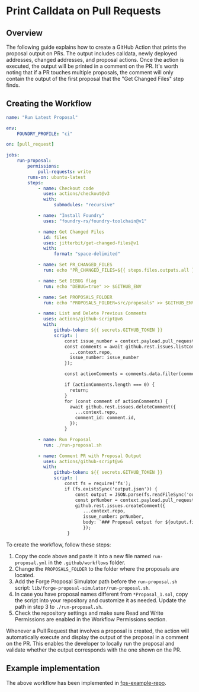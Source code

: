 # Print Calldata on Pull Requests

## Overview

The following guide explains how to create a GitHub Action that prints the proposal output on PRs. The output includes calldata, newly deployed addresses, changed addresses, and proposal actions. Once the action is executed, the output will be printed in a comment on the PR. It's worth noting that if a PR touches multiple proposals, the comment will only contain the output of the first proposal that the "Get Changed Files" step finds.

## Creating the Workflow

```yaml
name: "Run Latest Proposal"

env:
    FOUNDRY_PROFILE: "ci"

on: [pull_request]

jobs:
    run-proposal:
        permissions:
            pull-requests: write
        runs-on: ubuntu-latest
        steps:
            - name: Checkout code
              uses: actions/checkout@v3
              with:
                  submodules: "recursive"

            - name: "Install Foundry"
              uses: "foundry-rs/foundry-toolchain@v1"

            - name: Get Changed Files
              id: files
              uses: jitterbit/get-changed-files@v1
              with:
                  format: "space-delimited"

            - name: Set PR_CHANGED_FILES
              run: echo "PR_CHANGED_FILES=${{ steps.files.outputs.all }}" >> $GITHUB_ENV

            - name: Set DEBUG flag
              run: echo "DEBUG=true" >> $GITHUB_ENV

            - name: Set PROPOSALS_FOLDER
              run: echo "PROPOSALS_FOLDER=src/proposals" >> $GITHUB_ENV

            - name: List and Delete Previous Comments
              uses: actions/github-script@v6
              with:
                  github-token: ${{ secrets.GITHUB_TOKEN }}
                  script: |
                      const issue_number = context.payload.pull_request.number;
                      const comments = await github.rest.issues.listComments({
                        ...context.repo,
                        issue_number: issue_number
                      });

                      const actionComments = comments.data.filter(comment => comment.user.login === 'github-actions[bot]');

                      if (actionComments.length === 0) {
                        return;
                      }
                      for (const comment of actionComments) {
                        await github.rest.issues.deleteComment({
                          ...context.repo,
                          comment_id: comment.id,
                        });
                      }

            - name: Run Proposal
              run: ./run-proposal.sh

            - name: Comment PR with Proposal Output
              uses: actions/github-script@v6
              with:
                  github-token: ${{ secrets.GITHUB_TOKEN }}
                  script: |
                      const fs = require('fs');
                      if (fs.existsSync('output.json')) {
                          const output = JSON.parse(fs.readFileSync('output.json', 'utf8'));
                          const prNumber = context.payload.pull_request.number;
                          github.rest.issues.createComment({
                             ...context.repo,
                             issue_number: prNumber,
                             body: `### Proposal output for ${output.file}:\n\`\`\`\n${output.output}\n\`\`\``
                             });
                       }
```

To create the workflow, follow these steps:

1. Copy the code above and paste it into a new file named `run-proposal.yml` in the `.github/workflows` folder.
2. Change the `PROPOSALS_FOLDER` to the folder where the proposals are located.
3. Add the Forge Proposal Simulator path before the `run-proposal.sh` script: `lib/forge-proposal-simulator/run-proposal.sh`.
4. In case you have proposal names different from `*Proposal_1.sol`, copy the script into your repository and customize it as needed. Update the path in step 3 to `./run-proposal.sh`.
5. Check the repository settings and make sure Read and Write Permissions are enabled in the Workflow Permissions section.

Whenever a Pull Request that involves a proposal is created, the action will automatically execute and display the output of the proposal in a comment on the PR. This enables the developer to locally run the proposal and validate whether the output corresponds with the one shown on the PR.

## Example implementation

The above workflow has been implemented in [fps-example-repo](https://github.com/solidity-labs-io/fps-example-repo/.github/workflows/run-latest-proposal.yml).

